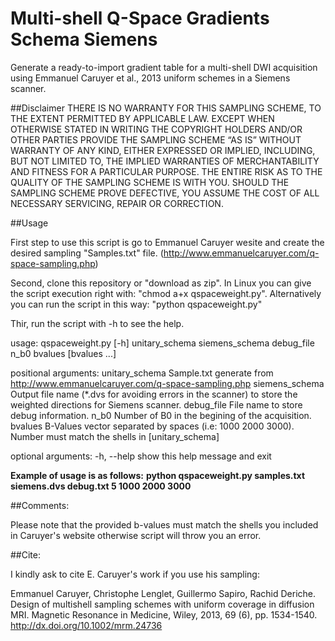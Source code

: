 # Multi-shell Q-Space Gradients Schema Siemens

Generate a ready-to-import gradient table for a multi-shell DWI acquisition using Emmanuel Caruyer et al., 2013 uniform schemes in a Siemens scanner.

##Disclaimer
THERE IS NO WARRANTY FOR THIS SAMPLING SCHEME, TO THE EXTENT PERMITTED BY APPLICABLE LAW. EXCEPT WHEN OTHERWISE STATED IN WRITING THE COPYRIGHT HOLDERS AND/OR OTHER PARTIES PROVIDE THE SAMPLING SCHEME “AS IS” WITHOUT WARRANTY OF ANY KIND, EITHER EXPRESSED OR IMPLIED, INCLUDING, BUT NOT LIMITED TO, THE IMPLIED WARRANTIES OF MERCHANTABILITY AND FITNESS FOR A PARTICULAR PURPOSE. THE ENTIRE RISK AS TO THE QUALITY OF THE SAMPLING SCHEME IS WITH YOU. SHOULD THE SAMPLING SCHEME PROVE DEFECTIVE, YOU ASSUME THE COST OF ALL NECESSARY SERVICING, REPAIR OR CORRECTION.

##Usage

First step to use this script is go to Emmanuel Caruyer wesite and create the desired sampling "Samples.txt" file. (http://www.emmanuelcaruyer.com/q-space-sampling.php)

Second, clone this repository or "download as zip". In Linux you can give the script execution right with: "chmod a+x qspaceweight.py". Alternatively you can run the script in this way: "python qspaceweight.py"

Thir, run the script with -h to see the help. 

usage: qspaceweight.py [-h]
                       unitary_schema siemens_schema debug_file n_b0 bvalues
                       [bvalues ...]

positional arguments:
  unitary_schema  Sample.txt generate from http://www.emmanuelcaruyer.com/q-space-sampling.php
  siemens_schema  Output file name (*.dvs for avoiding errors in the scanner) to store the weighted directions for Siemens scanner.
  debug_file      File name to store debug information.
  n_b0            Number of B0 in the begining of the acquisition.
  bvalues         B-Values vector separated by spaces (i.e: 1000 2000 3000). Number must match the shells in [unitary_schema]

optional arguments:
  -h, --help      show this help message and exit

**Example of usage is as follows:**
**python qspaceweight.py samples.txt siemens.dvs debug.txt 5 1000 2000 3000**


##Comments:

Please note that the provided b-values must match the shells you included in Caruyer's website otherwise script will throw you an error.

##Cite:

I kindly ask to cite E. Caruyer's work if you use his sampling:

Emmanuel Caruyer, Christophe Lenglet, Guillermo Sapiro, Rachid Deriche. Design of multishell sampling schemes with uniform coverage in diffusion MRI. Magnetic Resonance in Medicine, Wiley, 2013, 69 (6), pp. 1534-1540. <http://dx.doi.org/10.1002/mrm.24736>
